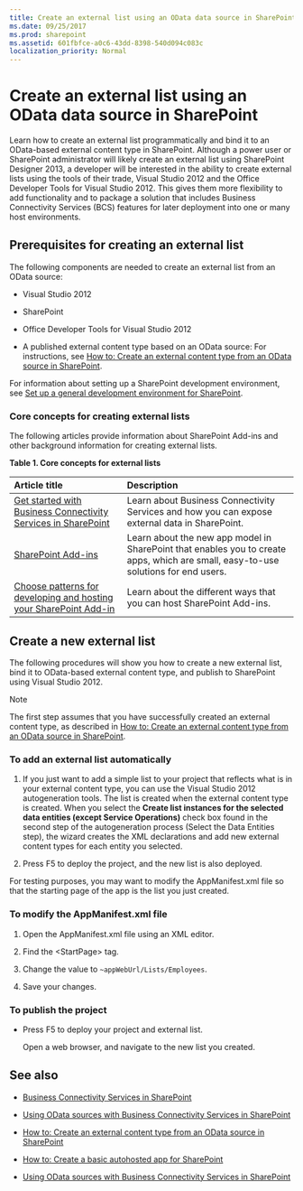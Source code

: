 ```yaml
---
title: Create an external list using an OData data source in SharePoint
ms.date: 09/25/2017
ms.prod: sharepoint
ms.assetid: 601fbfce-a0c6-43dd-8398-540d094c083c
localization_priority: Normal
---
```



# Create an external list using an OData data source in SharePoint

Learn how to create an external list programmatically and bind it to an OData-based external content type in SharePoint.
Although a power user or SharePoint administrator will likely create an external list using SharePoint Designer 2013, a developer will be interested in the ability to create external lists using the tools of their trade, Visual Studio 2012 and the Office Developer Tools for Visual Studio 2012. This gives them more flexibility to add functionality and to package a solution that includes Business Connectivity Services (BCS) features for later deployment into one or many host environments.
  
    
    


## Prerequisites for creating an external list
<a name="bkmk_Prereqs"> </a>

The following components are needed to create an external list from an OData source:
  
    
    

- Visual Studio 2012
    
  
- SharePoint
    
  
- Office Developer Tools for Visual Studio 2012
    
  
- A published external content type based on an OData source: For instructions, see  [How to: Create an external content type from an OData source in SharePoint](how-to-create-an-external-content-type-from-an-odata-source-in-sharepoint.md).
    
  
For information about setting up a SharePoint development environment, see  [Set up a general development environment for SharePoint](set-up-a-general-development-environment-for-sharepoint.md).
  
    
    

### Core concepts for creating external lists

The following articles provide information about SharePoint Add-ins and other background information for creating external lists.
  
    
    

**Table 1. Core concepts for external lists**


|**Article title**|**Description**|
|:-----|:-----|
| [Get started with Business Connectivity Services in SharePoint](get-started-with-business-connectivity-services-in-sharepoint.md) <br/> |Learn about Business Connectivity Services and how you can expose external data in SharePoint.  <br/> |
| [SharePoint Add-ins](https://msdn.microsoft.com/library/cd1eda9e-8e54-4223-93a9-a6ea0d18df70%28Office.15%29.aspx) <br/> |Learn about the new app model in SharePoint that enables you to create apps, which are small, easy-to-use solutions for end users.  <br/> |
| [Choose patterns for developing and hosting your SharePoint Add-in](https://msdn.microsoft.com/library/05ce5435-0a03-4ddc-976b-c33b08d03457%28Office.15%29.aspx) <br/> |Learn about the different ways that you can host SharePoint Add-ins.  <br/> |
   

## Create a new external list
<a name="bkmk_CreateNewVList"> </a>

The following procedures will show you how to create a new external list, bind it to OData-based external content type, and publish to SharePoint using Visual Studio 2012.
  
> [!NOTE]
> The first step assumes that you have successfully created an external content type, as described in  [How to: Create an external content type from an OData source in SharePoint](how-to-create-an-external-content-type-from-an-odata-source-in-sharepoint.md). 
  
    
    


### To add an external list automatically


1. If you just want to add a simple list to your project that reflects what is in your external content type, you can use the Visual Studio 2012 autogeneration tools. The list is created when the external content type is created. When you select the **Create list instances for the selected data entities (except Service Operations)** check box found in the second step of the autogeneration process (Select the Data Entities step), the wizard creates the XML declarations and add new external content types for each entity you selected.
    
  
2. Press F5 to deploy the project, and the new list is also deployed.
    
  
For testing purposes, you may want to modify the AppManifest.xml file so that the starting page of the app is the list you just created. 
  
    
    

### To modify the AppManifest.xml file


1. Open the AppManifest.xml file using an XML editor.
    
  
2. Find the \<StartPage\> tag.
    
  
3. Change the value to  `~appWebUrl/Lists/Employees`.
    
  
4. Save your changes.
    
  

### To publish the project


- Press F5 to deploy your project and external list. 
    
    Open a web browser, and navigate to the new list you created.
    
  

## See also
<a name="bkmk_AdditionalResources"> </a>


-  [Business Connectivity Services in SharePoint](business-connectivity-services-in-sharepoint.md)
    
  
-  [Using OData sources with Business Connectivity Services in SharePoint](using-odata-sources-with-business-connectivity-services-in-sharepoint.md)
    
  
-  [How to: Create an external content type from an OData source in SharePoint](how-to-create-an-external-content-type-from-an-odata-source-in-sharepoint.md)
    
  
-  [How to: Create a basic autohosted app for SharePoint](https://msdn.microsoft.com/library/0572894d-c437-4b7d-8ac6-8405496e2145%28Office.15%29.aspx)
    
  
-  [Using OData sources with Business Connectivity Services in SharePoint](using-odata-sources-with-business-connectivity-services-in-sharepoint.md)
    
  

